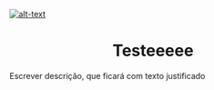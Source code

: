 [![alt-text](https://img.shields.io/badge/teste-teste1-red)](https://github.com/gih-sanchez/Election-Real-Time)
<!-- https://shields.io/ -->
<h1 align="center"> Testeeeee </h1>
<p align="justify"> Escrever descrição, que ficará com texto justificado </p>

